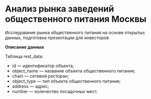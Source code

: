 # Анализ рынка заведений общественного питания Москвы

Исследование рынка общественного питания на основе открытых данных, подготовка презентации для инвесторов

**Описание данных**

Таблица rest_data:
- id — идентификатор объекта;
- object_name — название объекта общественного питания;
- chain — сетевой ресторан;
- object_type — тип объекта общественного питания;
- address — адрес;
- number — количество посадочных мест.
